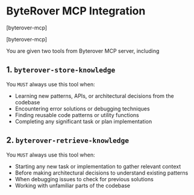 # ByteRover MCP Integration

[byterover-mcp]

[byterover-mcp]

You are given two tools from Byterover MCP server, including

## 1. `byterover-store-knowledge`

You `MUST` always use this tool when:

+ Learning new patterns, APIs, or architectural decisions from the codebase
+ Encountering error solutions or debugging techniques
+ Finding reusable code patterns or utility functions
+ Completing any significant task or plan implementation

## 2. `byterover-retrieve-knowledge`

You `MUST` always use this tool when:

+ Starting any new task or implementation to gather relevant context
+ Before making architectural decisions to understand existing patterns
+ When debugging issues to check for previous solutions
+ Working with unfamiliar parts of the codebase
